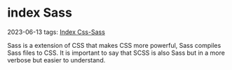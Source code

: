 # index Sass
2023-06-13
tags: [Index Css-Sass](../Index%20Css-Sass.md)


Sass is a extension of CSS that makes CSS more powerful, Sass compiles Sass files to CSS. It is important to say that SCSS is also Sass but in a more verbose but easier to understand.
